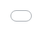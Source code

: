 ```yaml
---
layout: post
date:   2025-03-25
image: "/conflict_urbanism_sp2025/images/lopez_Post_Cover_Image_nuclear.png"
title:  "Nuclear Ecology: Data Voids of Turkey Point Nuclear Generating Station"
author: "Holly Baker, Minhan Lin, Trella Isabel Lopez"
---
```

The project explores the impact of nuclear power plant infrastructure on maritime ecosystems and how these artificial landscapes can unintentionally create ideal habitats for wildlife. Set against a backdrop of critical concerns for the risk associated with nuclear generation, our research aims to bring to light the nuanced effects of the Turkey Point Nuclear Generating Station, located in the Miami area, Florida, on both the health of the local ecosystem, and focuses in on the impact on two specific species: American crocodiles and seagrass. 



#### CROCODILES


#### ENVIRONMENTAL IMPACT

![Pollution in Biscane Bay](/conflict_urbanism_sp2025/images/Baker_Lin_Lopez/Lopez_Water_Pollution.png)

#### CENSUS 


![Miami-Dade County Census Tracts](/conflict_urbanism_sp2025/images/Baker_Lin_Lopez/Lopez_Census_Date.gif)


#### POLITICAL CONTROVERSY  



<div class="iframe-column"><iframe src="/conflict_urbanism_sp2025/images/Baker_Lin_Lopez/lopez_timeline_2.html" style="position:absolute;top:0;left:0;width:100%;height:150%;" frameborder="0"></iframe></div>


***REMINDER: To view the structure of your website in Visual Studio Code without having to upload to Github, press the following keys to get a spit-screen view: Ctrl K then V.***

